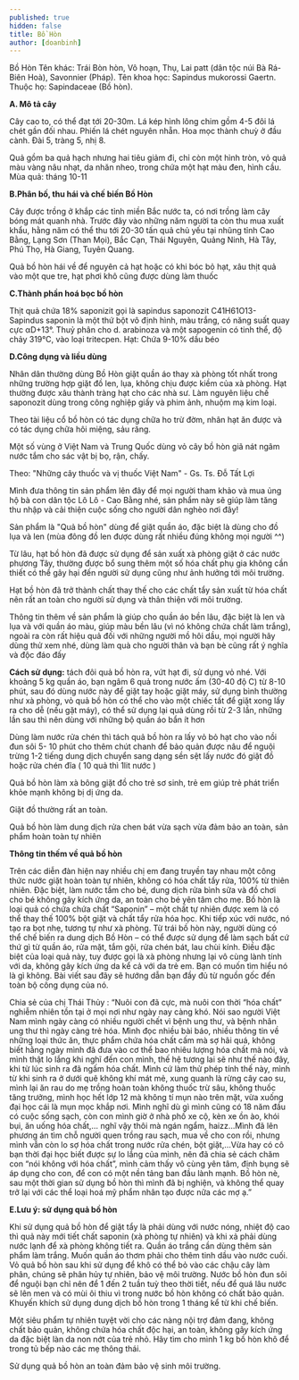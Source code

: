 ```yaml
---
published: true
hidden: false
title: Bồ Hòn
author: [doanbinh]
---
```


Bồ Hòn Tên khác: Trái Bòn hòn, Vô hoạn, Thụ, Lai patt (dân tộc núi Bà Rá-Biên Hoà), Savonnier (Pháp). Tên khoa học: Sapindus mukorossi Gaertn. Thuộc họ: Sapindaceae (Bồ hòn).

**A. Mô tả cây**

Cây cao to, có thể đạt tới 20-30m. Lá kép hình lông chim gồm 4-5 đôi lá chét gần đối nhau. Phiến lá chét nguyên nhẵn. Hoa mọc thành chuỳ ở đầu cành. Đài 5, tràng 5, nhị 8. 

Quả gồm ba quả hạch nhưng hai tiêu giảm đi, chỉ còn một hình tròn, vỏ quả màu vàng nâu nhạt, da nhăn nheo, trong chứa một hạt màu đen, hình cầu. Mùa quả: tháng 10-11

**B.Phân bố, thu hái và chế biến Bồ Hòn**

Cây được trồng ở khắp các tỉnh miền Bắc nước ta, có nơi trồng làm cây bóng mát quanh nhà. Trước đây vào những năm người ta còn thu mua xuất khẩu, hằng năm có thể thu tới 20-30 tấn quả chủ yếu tại nhũng tỉnh Cao Bằng, Lạng Sơn (Than Mọi), Bắc Cạn, Thái Nguyên, Quảng Ninh, Hà Tây, Phú Thọ, Hà Giang, Tuyên Quang.

Quả bồ hòn  hái về để nguyên cả hạt hoặc có khi bóc bỏ hạt, xâu thịt quả vào một que tre, hạt phơi khô cũng được dùng làm thuốc

**C.Thành phần hoá bọc bồ hòn**

Thịt quả chứa 18% saponizit gọi là sapindus saponozit C41H61O13- Sapindus saponin là một thứ bột vô định hình, màu trắng, có năng suất quay cực αD+13°. Thuỷ phân cho d. arabinoza và một sapogenin có tinh thể, độ chảy 319°C, vào loại tritecpen. Hạt: Chứa 9-10% dầu béo

**D.Công dụng và liều dùng**

Nhân dân thường dùng Bồ Hòn giặt quần áo thay xà phòng tốt nhất trong những trường hợp giặt đồ len, lụa, không chịu được kiềm của xà phòng. Hạt thường được xâu thành tràng hạt cho các nhà sư. Làm nguyên liệu chế saponozit dùng trong công nghiệp giấy và phim ảnh, nhuộm mạ kim loại.

Theo tài liệu cổ bồ hòn có tác dụng chữa ho trừ đờm, nhân hạt ăn được và có tác dụng chữa hôi miệng, sảu răng.

Một số vùng ở Việt Nam và Trung Quốc dùng vỏ cây bồ hòn giã nát ngâm nước tắm cho sác vật bị bọ, rận, chấy.

Theo: "Những cây thuốc và vị thuốc Việt Nam" - Gs. Ts. Đỗ Tất Lợi

Mình đưa thông tin sản phẩm lên đây để mọi người tham khảo và mua ủng hộ bà con dân tộc Lô Lô - Cao Bằng nhé, sản phẩm này sẽ giúp làm tăng thu nhập và cải thiện cuộc sống cho người dân nghèo nơi đây!

Sản phẩm là "Quả bồ hòn" dùng để giặt quần áo, đặc biệt là dùng cho đồ lụa và len (mùa đông đồ len được dùng rất nhiều đúng không mọi người ^^)

Từ lâu, hạt bồ hòn đã được sử dụng để sản xuất xà phòng giặt ở các nước phương Tây, thường được bổ sung thêm một số hóa chất phụ gia không cần thiết có thể gây hại đến người sử dụng cũng như ảnh hưởng tới môi trường.

Hạt bồ hòn đã trở thành chất thay thế cho các chất tẩy sản xuất từ hóa chất nên rất an toàn cho người sử dụng và thân thiện với môi trường.

Thông tin thêm về sản phẩm là giúp cho quần áo bền lâu, đặc biệt là len và lụa và với quần áo màu, giúp màu bền lâu (vì nó không chứa chất làm trắng), ngoài ra còn rất hiệu quả đối với những người mồ hôi dầu, mọi người hãy dùng thử xem nhé, dùng làm quà cho người thân và bạn bè cũng rất ý nghĩa và độc đáo đấy

**Cách sử dụng:** tách đôi quả bồ hòn ra, vứt hạt đi, sử dụng vỏ nhé. Với khoảng 5 kg quần áo, bạn ngâm 6 quả trong nước ấm (30-40 độ C) từ 8-10 phút, sau đó dùng nước này để giặt tay hoặc giặt máy, sử dụng bình thường như xà phòng, vỏ quả bồ hòn có thể cho vào một chiếc tất để giặt xong lấy ra cho dễ (nếu gặt máy), có thể sử dụng lại quả dùng rồi từ 2-3 lần, những lần sau thì nên dùng với những bộ quần áo bẩn ít hơn

Dùng làm nước rửa chén thì tách quả bồ hòn ra lấy vỏ bỏ hạt cho vào nồi đun sôi 5- 10 phút cho thêm chút chanh để bảo quản được nâu để nguội trừng 1-2 tiếng dung dịch chuyển sang dạng sền sệt lấy nước đó giặt đồ hoặc rửa chén đĩa ( 10 quả thì 1lit nước )

Quả bồ hòn làm xà bông giặt đồ cho trẻ sơ sinh, trẻ em giúp trẻ phát triển khỏe mạnh không bị dị ứng da.

Giặt đồ thường rất an toàn.

Quả bồ hòn làm dung dịch rửa chen bát vừa sạch vừa đảm bảo an toàn, sản phẩm hoàn toàn tự nhiên

**Thông tin thếm về quả bồ hòn**

Trên các diễn đàn hiện nay nhiều chị em đang truyền tay nhau một công thức nước giặt hoàn toàn tự nhiên, không có hóa chất tẩy rửa, 100% từ thiên nhiên. Đặc biệt, làm nước tắm cho bé, dung dịch rửa bình sữa và đồ chơi cho bé không gây kích ứng da, an toàn cho bé yên tâm cho mẹ. Bồ hòn là loại quả có chứa chứa chất “Saponin” – một chất tự nhiên được xem là có thể thay thế 100% bột giặt và chất tẩy rửa hóa học. Khi tiếp xúc với nước, nó tạo ra bọt nhẹ, tương tự như xà phòng. Từ trái bồ hòn này, người dùng có thể chế biến ra dung dịch Bồ Hòn – có thể được sử dụng để làm sạch bất cứ thứ gì từ quần áo, rửa mặt, tắm gội, rửa chén bát, lau chùi kính. Điều đặc biệt của loại quả này, tuy được gọi là xà phòng nhưng lại vô cùng lành tính với da, không gây kích ứng da kể cả với da trẻ em. Bạn có muốn tìm hiểu nó là gì không. Bài viết sau đây sẽ hướng dẫn bạn đầy đủ từ nguồn gốc đến toàn bộ công dụng của nó.

Chia sẻ của chị Thái Thủy : “Nuôi con đã cực, mà nuôi con thời “hóa chất” nghiễm nhiên tồn tại ở mọi nơi như ngày nay càng khó. Nói sao người Việt Nam mình ngày càng có nhiều người chết vì bệnh ung thư, và bệnh nhân ung thư thì ngày càng trẻ hóa. Mình đọc nhiều bài báo, nhiều thông tin về những loại thức ăn, thực phẩm chứa hóa chất cấm mà sợ hãi quá, không biết hằng ngày mình đã đưa vào cơ thể bao nhiêu lượng hóa chất mà nói, và mình thật lo lắng khi nghĩ đến con mình, thế hệ tương lai sẽ như thế nào đây, khi từ lúc sinh ra đã ngấm hóa chất. Mình cứ làm thử phép tính thế này, mình từ khi sinh ra ở dưới quê không khí mát mẻ, xung quanh là rừng cây cao su, mình lại ăn rau do mẹ trồng hoàn toàn không thuốc trừ sâu, không thuốc tăng trưởng, mình học hết lớp 12 mà không tí mụn nào trên mặt, vừa xuống đại học cái là mụn mọc khắp nơi. Mình nghĩ dù gì mình cũng có 18 năm đầu có cuộc sống sạch, còn con mình giờ ở nhà phố xe cộ, kèn xe ồn ào, khói bụi, ăn uống hóa chất,… nghĩ vậy thôi mà ngán ngẩm, haizz…Mình đã lên phương án tìm chỗ người quen trồng rau sạch, mua về cho con rồi, nhưng mình vẫn còn lo sợ hóa chất trong nước rửa chén, bột giặt,…Vừa hay có cô bạn thời đại học biết được sự lo lắng của mình, nên đã chia sẻ cách chăm con “nói không với hóa chất”, mình cảm thấy vô cùng yên tâm, định bụng sẽ áp dụng cho con, để con có một nền tảng ban đầu lành mạnh. Bồ hòn nè, sau một thời gian sử dụng bồ hòn thì mình đã bị nghiện, và không thể quay trở lại với các thể loại hoá mỹ phẩm nhân tạo được nữa các mợ ạ.”

**E.Lưu ý: sử dụng quả bồ hòn**

Khi sử dụng quả bồ hòn để giặt tẩy là phải dùng với nước nóng, nhiệt độ cao thì quả này mới tiết chất saponin (xà phòng tự nhiên) và khi xả phải dùng nước lạnh để xà phòng không tiết ra. Quần áo trắng cần dùng thêm sản phẩm làm trắng. Muốn quần áo thơm phải cho thêm tinh dầu vào nước cuối. Vỏ quả bồ hòn sau khi sử dụng để khô có thể bỏ vào các chậu cây làm phân, chúng sẽ phân hủy tự nhiên, bảo vệ môi trường. Nước bồ hòn đun sôi để nguội bạn chỉ nên để 1 đến 2 tuần tuỳ theo thời tiết, nếu để quá lâu nước sẽ lên men và có mùi ôi thiu vì trong nước bồ hòn không có chất bảo quản. Khuyến khích sử dụng dung dịch bồ hòn trong 1 tháng kể từ khi chế biến.

Một siêu phẩm tự nhiên tuyệt vời cho các nàng nội trợ đảm đang, không chất bảo quản, không chứa hóa chất độc hại, an toàn, không gây kích ứng da đặc biệt làn da non nớt của trẻ nhỏ. Hãy tìm cho mình 1 kg bồ hòn khô để trong tủ bếp nào các mẹ thông thái.

Sử dụng quả bồ hòn an toàn đảm bảo vệ sinh môi trường.